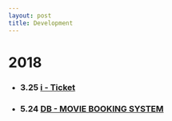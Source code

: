 ```yaml
---
layout: post
title: Development
---
```


# 2018

* ### 3.25 [i - Ticket](https://github.com/inthewalter/i-ticket)

* ### 5.24 [DB - MOVIE BOOKING SYSTEM](https://github.com/ykss/JDBC_movie_booking_system)